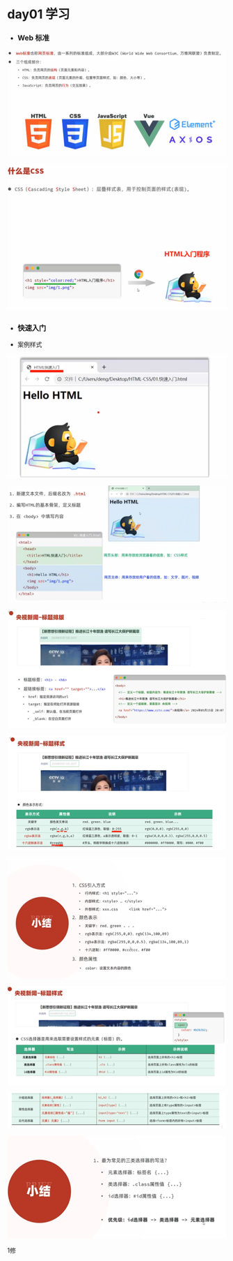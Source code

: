 # day01 学习

- ### Web 标准

![image-20250415162424753](./assets/image-20250415162424753.png)



![image-20250415164550098](./assets/image-20250415164550098.png)

- ### 快速入门

- 案例样式

![image-20250415164717239](./assets/image-20250415164717239.png)

![image-20250415165022537](./assets/image-20250415165022537.png)

![image-20250421135104505](./assets/image-20250421135104505.png)

![image-20250421141040426](./assets/image-20250421141040426.png)

![image-20250421143920770](./assets/image-20250421143920770.png)

![image-20250421144347596](./assets/image-20250421144347596.png)

![image-20250421150703279](./assets/image-20250421150703279.png)

![image-20250421150923973](./assets/image-20250421150923973.png)

1修